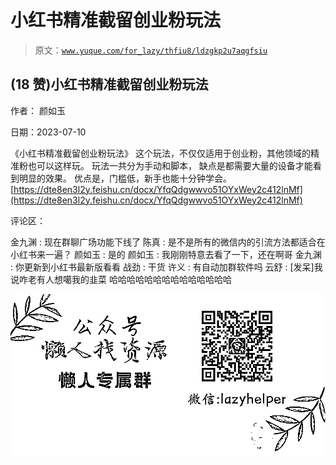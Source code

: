 # 小红书精准截留创业粉玩法

> 原文：[`www.yuque.com/for_lazy/thfiu8/ldzgkp2u7aqgfsiu`](https://www.yuque.com/for_lazy/thfiu8/ldzgkp2u7aqgfsiu)



## (18 赞)小红书精准截留创业粉玩法 

作者： 颜如玉 

日期：2023-07-10 

《小红书精准截留创业粉玩法》 这个玩法，不仅仅适用于创业粉，其他领域的精准粉也可以这样玩。 玩法一共分为手动和脚本， 缺点是都需要大量的设备才能看到明显的效果。 优点是，门槛低，新手也能十分钟学会。 [https://dte8en3l2y.feishu.cn/docx/YfqQdgwwvo51OYxWey2c412lnMf](https://dte8en3l2y.feishu.cn/docx/YfqQdgwwvo51OYxWey2c412lnMf) 

评论区： 

金九渊 : 现在群聊广场功能下线了 陈真 : 是不是所有的微信内的引流方法都适合在小红书来一遍？ 颜如玉 : 是的 颜如玉 : 我刚刚特意去看了一下，还在啊哥 金九渊 : 你更新到小红书最新版看看 战劲 : 干货 许义 : 有自动加群软件吗 云舒 : [发呆]我说咋老有人想噶我的韭菜 哈哈哈哈哈哈哈哈哈哈哈哈哈哈 

![](img/894d30a529e7c37bcd3392323c99941c.png)  